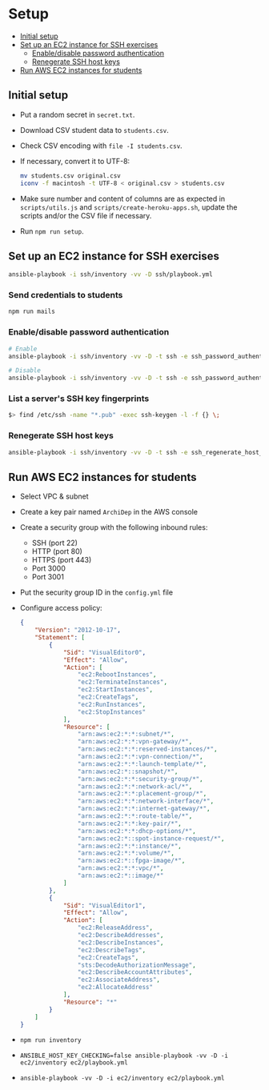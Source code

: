 # Setup

<!-- START doctoc generated TOC please keep comment here to allow auto update -->
<!-- DON'T EDIT THIS SECTION, INSTEAD RE-RUN doctoc TO UPDATE -->

- [Initial setup](#initial-setup)
- [Set up an EC2 instance for SSH exercises](#set-up-an-ec2-instance-for-ssh-exercises)
  - [Enable/disable password authentication](#enabledisable-password-authentication)
  - [Renegerate SSH host keys](#renegerate-ssh-host-keys)
- [Run AWS EC2 instances for students](#run-aws-ec2-instances-for-students)

<!-- END doctoc generated TOC please keep comment here to allow auto update -->

## Initial setup

* Put a random secret in `secret.txt`.
* Download CSV student data to `students.csv`.
* Check CSV encoding with `file -I students.csv`.
* If necessary, convert it to UTF-8:

  ```bash
  mv students.csv original.csv
  iconv -f macintosh -t UTF-8 < original.csv > students.csv
  ```
* Make sure number and content of columns are as expected in `scripts/utils.js`
  and `scripts/create-heroku-apps.sh`, update the scripts and/or the CSV file if
  necessary.
* Run `npm run setup`.

## Set up an EC2 instance for SSH exercises

```bash
ansible-playbook -i ssh/inventory -vv -D ssh/playbook.yml
```

### Send credentials to students

```bash
npm run mails
```

### Enable/disable password authentication

```bash
# Enable
ansible-playbook -i ssh/inventory -vv -D -t ssh -e ssh_password_authentication=true ssh/playbook.yml

# Disable
ansible-playbook -i ssh/inventory -vv -D -t ssh -e ssh_password_authentication=false ssh/playbook.yml
```

### List a server's SSH key fingerprints

```bash
$> find /etc/ssh -name "*.pub" -exec ssh-keygen -l -f {} \;
```

### Renegerate SSH host keys

```bash
ansible-playbook -i ssh/inventory -vv -D -t ssh -e ssh_regenerate_host_keys=true ssh/playbook.yml
```

## Run AWS EC2 instances for students

* Select VPC & subnet
* Create a key pair named `ArchiDep` in the AWS console
* Create a security group with the following inbound rules:
  * SSH (port 22)
  * HTTP (port 80)
  * HTTPS (port 443)
  * Port 3000
  * Port 3001
* Put the security group ID in the `config.yml` file
* Configure access policy:

  ```json
  {
      "Version": "2012-10-17",
      "Statement": [
          {
              "Sid": "VisualEditor0",
              "Effect": "Allow",
              "Action": [
                  "ec2:RebootInstances",
                  "ec2:TerminateInstances",
                  "ec2:StartInstances",
                  "ec2:CreateTags",
                  "ec2:RunInstances",
                  "ec2:StopInstances"
              ],
              "Resource": [
                  "arn:aws:ec2:*:*:subnet/*",
                  "arn:aws:ec2:*:*:vpn-gateway/*",
                  "arn:aws:ec2:*:*:reserved-instances/*",
                  "arn:aws:ec2:*:*:vpn-connection/*",
                  "arn:aws:ec2:*:*:launch-template/*",
                  "arn:aws:ec2:*::snapshot/*",
                  "arn:aws:ec2:*:*:security-group/*",
                  "arn:aws:ec2:*:*:network-acl/*",
                  "arn:aws:ec2:*:*:placement-group/*",
                  "arn:aws:ec2:*:*:network-interface/*",
                  "arn:aws:ec2:*:*:internet-gateway/*",
                  "arn:aws:ec2:*:*:route-table/*",
                  "arn:aws:ec2:*:*:key-pair/*",
                  "arn:aws:ec2:*:*:dhcp-options/*",
                  "arn:aws:ec2:*::spot-instance-request/*",
                  "arn:aws:ec2:*:*:instance/*",
                  "arn:aws:ec2:*:*:volume/*",
                  "arn:aws:ec2:*::fpga-image/*",
                  "arn:aws:ec2:*:*:vpc/*",
                  "arn:aws:ec2:*::image/*"
              ]
          },
          {
              "Sid": "VisualEditor1",
              "Effect": "Allow",
              "Action": [
                  "ec2:ReleaseAddress",
                  "ec2:DescribeAddresses",
                  "ec2:DescribeInstances",
                  "ec2:DescribeTags",
                  "ec2:CreateTags",
                  "sts:DecodeAuthorizationMessage",
                  "ec2:DescribeAccountAttributes",
                  "ec2:AssociateAddress",
                  "ec2:AllocateAddress"
              ],
              "Resource": "*"
          }
      ]
  }
  ```
* `npm run inventory`
* `ANSIBLE_HOST_KEY_CHECKING=false ansible-playbook -vv -D -i ec2/inventory ec2/playbook.yml`
* `ansible-playbook -vv -D -i ec2/inventory ec2/playbook.yml`
